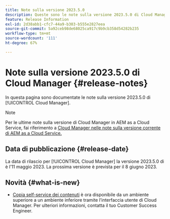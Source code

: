 ```yaml
---
title: Note sulla versione 2023.5.0
description: Queste sono le note sulla versione 2023.5.0 di Cloud Manager.
feature: Release Information
exl-id: 2d38abb1-cfc7-44a9-b303-b555e2827eea
source-git-commit: 5a92ceb98de68025ca917c9b9cb358d54282b235
workflow-type: tm+mt
source-wordcount: '111'
ht-degree: 67%

---
```



# Note sulla versione 2023.5.0 di Cloud Manager {#release-notes}

In questa pagina sono documentate le note sulla versione 2023.5.0 di [!UICONTROL Cloud Manager].

>[!NOTE]
>
>Per le ultime note sulla versione di Cloud Manager in AEM as a Cloud Service, fai riferimento a [Cloud Manager nelle note sulla versione corrente di AEM as a Cloud Service.](https://experienceleague.adobe.com/docs/experience-manager-cloud-service/content/implementing/using-cloud-manager/release-notes-cloud-manager/release-notes-cm-current.html?lang=it)

## Data di pubblicazione {#release-date}

La data di rilascio per [!UICONTROL Cloud Manager] la versione 2023.5.0 di è l’11 maggio 2023. La prossima versione è prevista per il 8 giugno 2023.

## Novità {#what-is-new}

* [Copia self-service dei contenuti](/help/using/content-copy.md) è ora disponibile da un ambiente superiore a un ambiente inferiore tramite l’interfaccia utente di Cloud Manager. Per ulteriori informazioni, contatta il tuo Customer Success Engineer.

